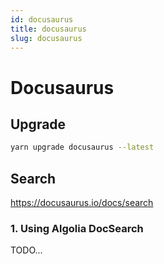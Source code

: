 ```yaml
---
id: docusaurus
title: docusaurus
slug: docusaurus
---
```


# Docusaurus

## Upgrade 

```sh
yarn upgrade docusaurus --latest
```

## Search

https://docusaurus.io/docs/search

### 1. Using Algolia DocSearch

TODO...